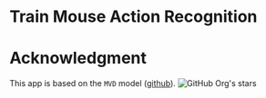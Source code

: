 # Train Mouse Action Recognition

# Acknowledgment

This app is based on the `MVD` model ([github](https://github.com/ruiwang2021/mvd)). ![GitHub Org's stars](https://img.shields.io/github/stars/ruiwang2021/mvd?style=social)